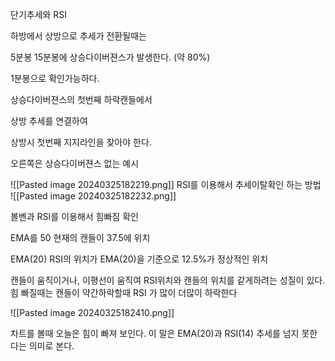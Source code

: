 단기추세와 RSI

하방에서 상방으로 추세가 전환될때는

5분봉 15분봉에 상승다이버젼스가 발생한다. (약 80%)

1분봉으로 확인가능하다.

상승다이버젼스의 첫번째 하락캔들에서

상방 추세를 연결하여

상방시 첫번째 지지라인을 찾아야 한다.

오른쪽은 상승다이버젼스 없는 예시


![[Pasted image 20240325182219.png]]
RSI를 이용해서 추세이탈확인 하는 방법
![[Pasted image 20240325182232.png]]

볼벤과 RSI를 이용해서 힘빠짐 확인


EMA를 50
현재의 캔들이 37.5에 위치

EMA(20)
RSI의 위치가 EMA(20)을 기준으로 12.5%가 정상적인 위치

캔들이 움직이거나, 이평선이 움직여
RSI위치와 캔들의 위치를 같게하려는 성질이 있다.
힘 빠질때는 캔들이 약간하락할때 RSI 가 많이 더많이 하락한다

![[Pasted image 20240325182410.png]]

차트를 볼때 오늘은 힘이 빠져 보인다. 
이 말은 EMA(20)과 RSI(14) 추세를 넘지 못한다는 의미로 본다.
